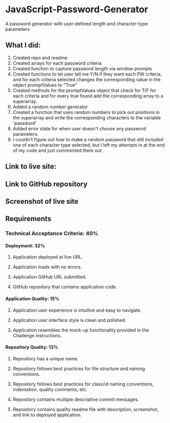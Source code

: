 # JavaScript-Password-Generator
A password generator with user-defined length and character-type parameters




## What I did: 

1. Created repo and readme
2. Created arrays for each password criteria
3. Created function to capture password length via window prompts
4. Created functions to let user tell me Y/N if they want each PW criteria, and for each criteria selected changes the corresponding value in the object promptValues to "True"
5. Created methods for the promptValues object that check for T/F for each criteria and for every true found add the corresponding array to a superarray.
6. Added a random number generator
7. Created a function that uses random numbers to pick out positions in the superarray and write the corresponding characters to the variable 'password'
8. Added error state for when user doesn't choose any password parameters.
9. I couldn't figure out how to make a random password that still included one of each character type selected, but I left my attempts in at the end of my code and just commented them out. 



## Link to live site:





## Link to GitHub repository




## Screenshot of live site




## Requirements

### Technical Acceptance Criteria: 40%

#### Deployment: 32%
1. Application deployed at live URL.

2. Application loads with no errors.

3. Application GitHub URL submitted.

4. GitHub repository that contains application code.

#### Application Quality: 15%
1. Application user experience is intuitive and easy to navigate.

1. Application user interface style is clean and polished.

2. Application resembles the mock-up functionality provided in the Challenge instructions.

#### Repository Quality: 13%

1. Repository has a unique name.

2. Repository follows best practices for file structure and naming conventions. 

3. Repository follows best practices for class/id naming conventions, indentation, quality comments, etc.

4. Repository contains multiple descriptive commit messages.

5. Repository contains quality readme file with description, screenshot, and link to deployed application.


